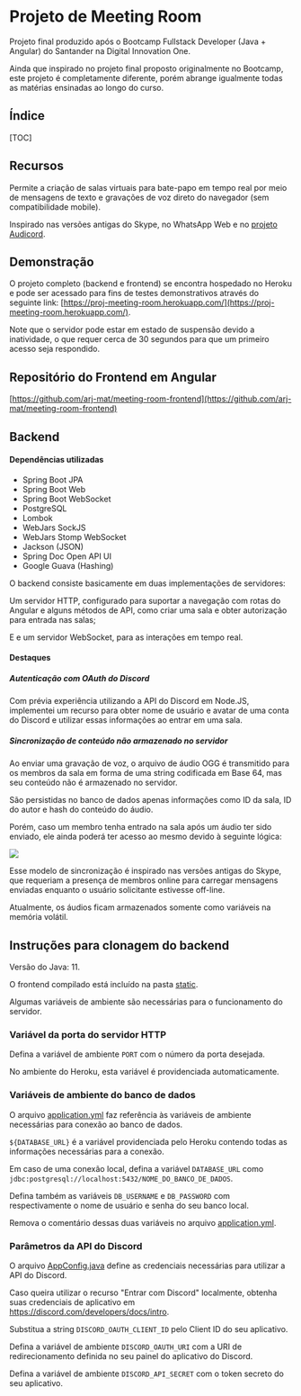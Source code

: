 # Projeto de Meeting Room

Projeto final produzido após o Bootcamp Fullstack Developer (Java + Angular) do Santander na Digital Innovation One.

Ainda que inspirado no projeto final proposto originalmente no Bootcamp, este projeto é completamente diferente, porém abrange igualmente todas as matérias ensinadas ao longo do curso.

## Índice

[TOC]



## Recursos

Permite a criação de salas virtuais para bate-papo em tempo real por meio de mensagens de texto e gravações de voz direto do navegador (sem compatibilidade mobile).

Inspirado nas versões antigas do Skype, no WhatsApp Web e no [projeto Audicord](https://github.com/arj-mat/Audicord).

## Demonstração

O projeto completo (backend e frontend) se encontra hospedado no Heroku e pode ser acessado para fins de testes demonstrativos através do seguinte link: [https://proj-meeting-room.herokuapp.com/](https://proj-meeting-room.herokuapp.com/).

Note que o servidor pode estar em estado de suspensão devido a inatividade, o que requer cerca de 30 segundos para que um primeiro acesso seja respondido.

## Repositório do Frontend em Angular

[https://github.com/arj-mat/meeting-room-frontend](https://github.com/arj-mat/meeting-room-frontend)

## Backend

#### Dependências utilizadas

- Spring Boot JPA
- Spring Boot Web
- Spring Boot WebSocket
- PostgreSQL
- Lombok
- WebJars SockJS
- WebJars Stomp WebSocket
- Jackson (JSON)
- Spring Doc Open API UI
- Google Guava (Hashing)

O backend consiste basicamente em duas implementações de servidores:

Um servidor HTTP, configurado para suportar a navegação com rotas do Angular e alguns métodos de API, como criar uma sala e obter autorização para entrada nas salas;

E e um servidor WebSocket, para as interações em tempo real.

#### Destaques

##### Autenticação com OAuth do Discord

Com prévia experiência utilizando a API do Discord em Node.JS, implementei um recurso para obter nome de usuário e avatar de uma conta do Discord e utilizar essas informações ao entrar em uma sala.

##### Sincronização de conteúdo não armazenado no servidor

Ao enviar uma gravação de voz, o arquivo de áudio OGG é transmitido para os membros da sala em forma de uma string codificada em Base 64, mas seu conteúdo não é armazenado no servidor.

São persistidas no banco de dados apenas informações como ID da sala, ID do autor e hash do conteúdo do áudio.

Porém, caso um membro tenha entrado na sala após um áudio ter sido enviado, ele ainda poderá ter acesso ao mesmo devido à seguinte lógica:

![](https://i.imgur.com/n14guuM.png)

Esse modelo de sincronização é inspirado nas versões antigas do Skype, que requeriam a presença de membros online para carregar mensagens enviadas enquanto o usuário solicitante estivesse off-line.

Atualmente, os áudios ficam armazenados somente como variáveis na memória volátil.

## Instruções para clonagem do backend

Versão do Java: 11.

O frontend compilado está incluído na pasta [static](https://github.com/arj-mat/meeting-room/tree/master/src/main/resources/static).

Algumas variáveis de ambiente são necessárias para o funcionamento do servidor.

### Variável da porta do servidor HTTP

Defina a variável de ambiente `PORT` com o número da porta desejada.

No ambiente do Heroku, esta variável é providenciada automaticamente.

### Variáveis de ambiente do banco de dados

O arquivo [application.yml](https://github.com/arj-mat/meeting-room/blob/master/src/main/resources/application.yml) faz referência às variáveis de ambiente necessárias para conexão ao banco de dados.

`${DATABASE_URL}` é a variável providenciada pelo Heroku contendo todas as informações necessárias para a conexão.

Em caso de uma conexão local, defina a variável `DATABASE_URL` como `jdbc:postgresql://localhost:5432/NOME_DO_BANCO_DE_DADOS`.

Defina também as variáveis `DB_USERNAME` e `DB_PASSWORD` com respectivamente o nome de usuário e senha do seu banco local. 

Remova o comentário dessas duas variáveis no arquivo [application.yml](https://github.com/arj-mat/meeting-room/blob/master/src/main/resources/application.yml).

### Parâmetros da API do Discord

O arquivo [AppConfig.java](https://github.com/arj-mat/meeting-room/blob/master/src/main/java/com/santander/meeting/meetingroom/AppConfig.java) define as credenciais necessárias para utilizar a API do Discord.

Caso queira utilizar o recurso "Entrar com Discord" localmente, obtenha suas credenciais de aplicativo em https://discord.com/developers/docs/intro.

Substitua a string `DISCORD_OAUTH_CLIENT_ID` pelo Client ID do seu aplicativo.

Defina a variável de ambiente `DISCORD_OAUTH_URI` com a URI de redirecionamento definida no seu painel do aplicativo do Discord.

Defina a variável de ambiente `DISCORD_API_SECRET` com o token secreto do seu aplicativo.